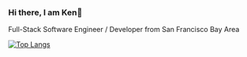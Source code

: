 ### Hi there, I am Ken👋

Full-Stack Software Engineer / Developer from San Francisco Bay Area

[![Top Langs](https://github-readme-stats.vercel.app/api/top-langs/?username=ken594layout=donut)](https://github.com/anuraghazra/github-readme-stats)
